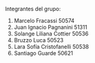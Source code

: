 Integrantes del grupo:
1. Marcelo Fracassi 50574
2. Juan Ignacio Pagnanini 51311
3. Solange Liliana Cottier 50536
4. Bruzzo Luca 50523
5. Lara Sofía Cristofanelli 50538
6. Santiago Guarde 50621

